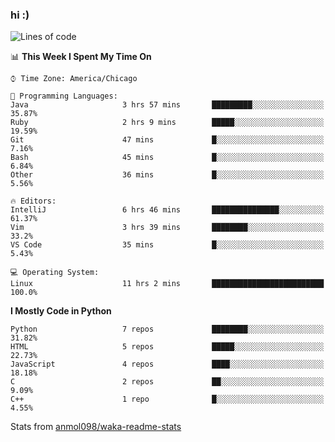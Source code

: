 ### hi :)

<!--START_SECTION:waka-->
![Lines of code](https://img.shields.io/badge/From%20Hello%20World%20I%27ve%20Written-787798%20lines%20of%20code-blue)

📊 **This Week I Spent My Time On** 

```text
⌚︎ Time Zone: America/Chicago

💬 Programming Languages: 
Java                     3 hrs 57 mins       █████████░░░░░░░░░░░░░░░░   35.87% 
Ruby                     2 hrs 9 mins        █████░░░░░░░░░░░░░░░░░░░░   19.59% 
Git                      47 mins             █░░░░░░░░░░░░░░░░░░░░░░░░   7.16% 
Bash                     45 mins             █░░░░░░░░░░░░░░░░░░░░░░░░   6.84% 
Other                    36 mins             █░░░░░░░░░░░░░░░░░░░░░░░░   5.56%

🔥 Editors: 
IntelliJ                 6 hrs 46 mins       ███████████████░░░░░░░░░░   61.37% 
Vim                      3 hrs 39 mins       ████████░░░░░░░░░░░░░░░░░   33.2% 
VS Code                  35 mins             █░░░░░░░░░░░░░░░░░░░░░░░░   5.43%

💻 Operating System: 
Linux                    11 hrs 2 mins       █████████████████████████   100.0%

```

**I Mostly Code in Python** 

```text
Python                   7 repos             ████████░░░░░░░░░░░░░░░░░   31.82% 
HTML                     5 repos             █████░░░░░░░░░░░░░░░░░░░░   22.73% 
JavaScript               4 repos             ████░░░░░░░░░░░░░░░░░░░░░   18.18% 
C                        2 repos             ██░░░░░░░░░░░░░░░░░░░░░░░   9.09% 
C++                      1 repo              █░░░░░░░░░░░░░░░░░░░░░░░░   4.55%

```



<!--END_SECTION:waka-->

Stats from [anmol098/waka-readme-stats](https://github.com/anmol098/waka-readme-stats)